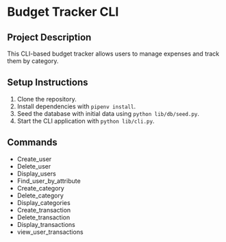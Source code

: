 # Budget Tracker CLI

## Project Description
This CLI-based budget tracker allows users to manage expenses and track them by category.

## Setup Instructions

1. Clone the repository.
2. Install dependencies with `pipenv install`.
3. Seed the database with initial data using `python lib/db/seed.py`.
4. Start the CLI application with `python lib/cli.py`.

## Commands
- Create_user 
- Delete_user 
- Display_users 
- Find_user_by_attribute 
- Create_category 
- Delete_category 
- Display_categories 
- Create_transaction 
- Delete_transaction
- Display_transactions
- view_user_transactions
